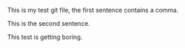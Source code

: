 This is my test git file, the first sentence contains a comma.

This is the second sentence.

This test is getting boring.

